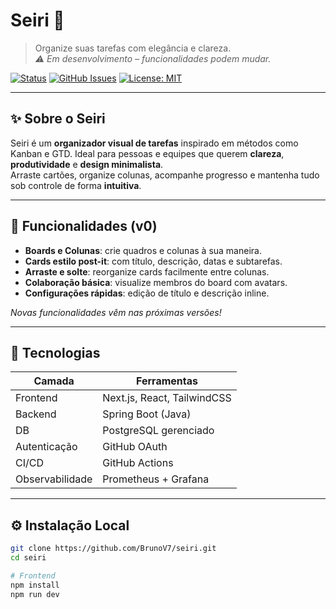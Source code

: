 # Seiri 📝

> Organize suas tarefas com elegância e clareza.  
> *⚠️ Em desenvolvimento – funcionalidades podem mudar.*

[![Status](https://img.shields.io/badge/status-em%20desenvolvimento-yellow)](https://github.com/BrunoV7/seiri)
[![GitHub Issues](https://img.shields.io/github/issues/BrunoV7/seiri)](https://github.com/BrunoV7/seiri/issues)
[![License: MIT](https://img.shields.io/badge/license-MIT-green)](LICENSE)

---

## ✨ Sobre o Seiri

Seiri é um **organizador visual de tarefas** inspirado em métodos como Kanban e GTD. Ideal para pessoas e equipes que querem **clareza**, **produtividade** e **design minimalista**.  
Arraste cartões, organize colunas, acompanhe progresso e mantenha tudo sob controle de forma **intuitiva**.

---

## 🚀 Funcionalidades (v0)

- **Boards e Colunas**: crie quadros e colunas à sua maneira.  
- **Cards estilo post-it**: com título, descrição, datas e subtarefas.  
- **Arraste e solte**: reorganize cards facilmente entre colunas.  
- **Colaboração básica**: visualize membros do board com avatars.  
- **Configurações rápidas**: edição de título e descrição inline.  

*Novas funcionalidades vêm nas próximas versões!*

---

## 🧩 Tecnologias

| Camada | Ferramentas |
|--------|-------------|
| Frontend | Next.js, React, TailwindCSS |
| Backend  | Spring Boot (Java) |
| DB       | PostgreSQL gerenciado |
| Autenticação | GitHub OAuth |
| CI/CD    | GitHub Actions |
| Observabilidade | Prometheus + Grafana |

---

## ⚙️ Instalação Local

```bash
git clone https://github.com/BrunoV7/seiri.git
cd seiri

# Frontend
npm install
npm run dev
